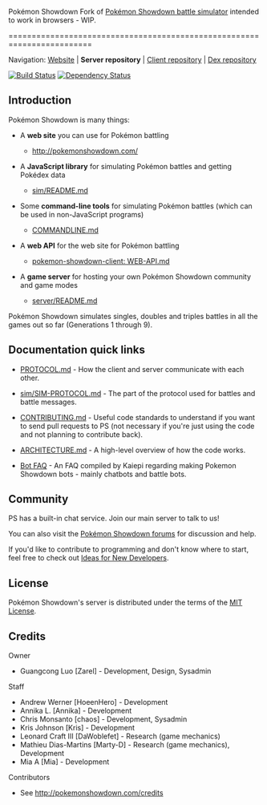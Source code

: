 Pokémon Showdown
Fork of [Pokémon Showdown battle simulator](https://github.com/smogon/pokemon-showdown) intended to work in browsers - WIP.

========================================================================

Navigation: [Website][1] | **Server repository** | [Client repository][2] | [Dex repository][3]

[1]: http://pokemonshowdown.com/
[2]: https://github.com/smogon/pokemon-showdown-client
[3]: https://github.com/Zarel/Pokemon-Showdown-Dex

[![Build Status](https://github.com/smogon/pokemon-showdown/workflows/Node.js%20CI/badge.svg)](https://github.com/smogon/pokemon-showdown/actions?query=workflow%3A%22Node.js+CI%22)
[![Dependency Status](https://img.shields.io/librariesio/github/smogon/pokemon-showdown)](https://libraries.io/github/smogon/pokemon-showdown)

## Introduction

Pokémon Showdown is many things:

-   A **web site** you can use for Pokémon battling

    -   http://pokemonshowdown.com/

-   A **JavaScript library** for simulating Pokémon battles and getting Pokédex data

    -   [sim/README.md](./sim/README.md)

-   Some **command-line tools** for simulating Pokémon battles (which can be used in non-JavaScript programs)

    -   [COMMANDLINE.md](./COMMANDLINE.md)

-   A **web API** for the web site for Pokémon battling

    -   [pokemon-showdown-client: WEB-API.md](https://github.com/smogon/pokemon-showdown-client/blob/master/WEB-API.md)

-   A **game server** for hosting your own Pokémon Showdown community and game modes

    -   [server/README.md](./server/README.md)

Pokémon Showdown simulates singles, doubles and triples battles in all the games out so far (Generations 1 through 9).

## Documentation quick links

-   [PROTOCOL.md][4] - How the client and server communicate with each other.
-   [sim/SIM-PROTOCOL.md][5] - The part of the protocol used for battles and battle messages.
-   [CONTRIBUTING.md][6] - Useful code standards to understand if you want to send pull requests to PS (not necessary if you're just using the code and not planning to contribute back).
-   [ARCHITECTURE.md][7] - A high-level overview of how the code works.
-   [Bot FAQ][8] - An FAQ compiled by Kaiepi regarding making Pokemon Showdown bots - mainly chatbots and battle bots.

    [4]: ./PROTOCOL.md
    [5]: ./sim/SIM-PROTOCOL.md
    [6]: ./CONTRIBUTING.md
    [7]: ./ARCHITECTURE.md
    [8]: https://gist.github.com/Kaiepi/becc5d0ecd576f5e7733b57b4e3fa97e

## Community

PS has a built-in chat service. Join our main server to talk to us!

You can also visit the [Pokémon Showdown forums][9] for discussion and help.

[9]: https://www.smogon.com/forums/forums/pok%C3%A9mon-showdown.209/

If you'd like to contribute to programming and don't know where to start, feel free to check out [Ideas for New Developers][10].

[10]: https://github.com/smogon/pokemon-showdown/issues/2444

## License

Pokémon Showdown's server is distributed under the terms of the [MIT License][11].

[11]: ./LICENSE

## Credits

Owner

-   Guangcong Luo [Zarel] - Development, Design, Sysadmin

Staff

-   Andrew Werner [HoeenHero] - Development
-   Annika L. [Annika] - Development
-   Chris Monsanto [chaos] - Development, Sysadmin
-   Kris Johnson [Kris] - Development
-   Leonard Craft III [DaWoblefet] - Research (game mechanics)
-   Mathieu Dias-Martins [Marty-D] - Research (game mechanics), Development
-   Mia A [Mia] - Development

Contributors

-   See http://pokemonshowdown.com/credits
